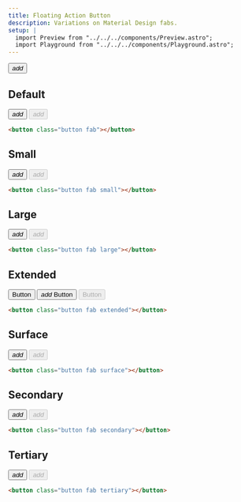 ```yaml
---
title: Floating Action Button
description: Variations on Material Design fabs.
setup: |
  import Preview from "../../../components/Preview.astro";
  import Playground from "../../../components/Playground.astro";
---
```


<Playground>
<button class="button fab">
    <i class="material-icons">add</i>
</button>
</Playground>

## Default

<Preview>
     <button class="button fab">
        <i class="material-icons">add</i>
    </button>
    <button class="button fab" disabled>
        <i class="material-icons">add</i>
    </button>
</Preview>

```html
<button class="button fab"></button>
```

## Small

<Preview>
     <button class="button fab small">
        <i class="material-icons">add</i>
    </button>
    <button class="button fab small" disabled>
        <i class="material-icons">add</i>
    </button>
</Preview>

```html
<button class="button fab small"></button>
```

## Large

<Preview>
     <button class="button fab large">
        <i class="material-icons">add</i>
    </button>
    <button class="button fab large" disabled>
        <i class="material-icons">add</i>
    </button>
</Preview>

```html
<button class="button fab large"></button>
```

## Extended

<Preview>
    <button class="button fab extended">Button</button>
    <button class="button fab extended">
        <i class="material-icons">add</i>
        <label>Button</label>
    </button>
     <button class="button fab extended" disabled>Button</button>
</Preview>

```html
<button class="button fab extended"></button>
```

## Surface

<Preview>
     <button class="button fab surface">
        <i class="material-icons">add</i>
    </button>
    <button class="button fab surface" disabled>
        <i class="material-icons">add</i>
    </button>
</Preview>

```html
<button class="button fab surface"></button>
```

## Secondary

<Preview>
     <button class="button fab secondary">
        <i class="material-icons">add</i>
    </button>
    <button class="button fab secondary" disabled>
        <i class="material-icons">add</i>
    </button>
</Preview>

```html
<button class="button fab secondary"></button>
```

## Tertiary

<Preview>
     <button class="button fab tertiary">
        <i class="material-icons">add</i>
    </button>
    <button class="button fab tertiary" disabled>
        <i class="material-icons">add</i>
    </button>
</Preview>

```html
<button class="button fab tertiary"></button>
```
